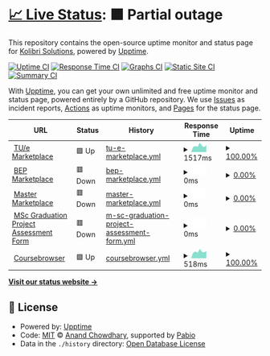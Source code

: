 # [📈 Live Status](https://status.kolibri.dev): <!--live status--> **🟧 Partial outage**

This repository contains the open-source uptime monitor and status page for [Kolibri Solutions](https://kolibrisolutions.nl), powered by [Upptime](https://github.com/upptime/upptime).

[![Uptime CI](https://github.com/KolibriSolutions/monitoring/workflows/Uptime%20CI/badge.svg)](https://github.com/KolibriSolutions/monitoring/actions?query=workflow%3A%22Uptime+CI%22)
[![Response Time CI](https://github.com/KolibriSolutions/monitoring/workflows/Response%20Time%20CI/badge.svg)](https://github.com/KolibriSolutions/monitoring/actions?query=workflow%3A%22Response+Time+CI%22)
[![Graphs CI](https://github.com/KolibriSolutions/monitoring/workflows/Graphs%20CI/badge.svg)](https://github.com/KolibriSolutions/monitoring/actions?query=workflow%3A%22Graphs+CI%22)
[![Static Site CI](https://github.com/KolibriSolutions/monitoring/workflows/Static%20Site%20CI/badge.svg)](https://github.com/KolibriSolutions/monitoring/actions?query=workflow%3A%22Static+Site+CI%22)
[![Summary CI](https://github.com/KolibriSolutions/monitoring/workflows/Summary%20CI/badge.svg)](https://github.com/KolibriSolutions/monitoring/actions?query=workflow%3A%22Summary+CI%22)

With [Upptime](https://upptime.js.org), you can get your own unlimited and free uptime monitor and status page, powered entirely by a GitHub repository. We use [Issues](https://github.com/KolibriSolutions/monitoring/issues) as incident reports, [Actions](https://github.com/KolibriSolutions/monitoring/actions) as uptime monitors, and [Pages](https://status.kolibri.dev) for the status page.

<!--start: status pages-->
<!-- This summary is generated by Upptime (https://github.com/upptime/upptime) -->
<!-- Do not edit this manually, your changes will be overwritten -->
<!-- prettier-ignore -->
| URL | Status | History | Response Time | Uptime |
| --- | ------ | ------- | ------------- | ------ |
| <img alt="" src="https://icons.duckduckgo.com/ip3/marketplacetue.nl.ico" height="13"> [TU/e Marketplace](https://marketplacetue.nl/) | 🟩 Up | [tu-e-marketplace.yml](https://github.com/KolibriSolutions/monitoring/commits/HEAD/history/tu-e-marketplace.yml) | <details><summary><img alt="Response time graph" src="./graphs/tu-e-marketplace/response-time-week.png" height="20"> 1517ms</summary><br><a href="https://status.kolibri.dev/history/tu-e-marketplace"><img alt="Response time 1167" src="https://img.shields.io/endpoint?url=https%3A%2F%2Fraw.githubusercontent.com%2FKolibriSolutions%2Fmonitoring%2FHEAD%2Fapi%2Ftu-e-marketplace%2Fresponse-time.json"></a><br><a href="https://status.kolibri.dev/history/tu-e-marketplace"><img alt="24-hour response time 1691" src="https://img.shields.io/endpoint?url=https%3A%2F%2Fraw.githubusercontent.com%2FKolibriSolutions%2Fmonitoring%2FHEAD%2Fapi%2Ftu-e-marketplace%2Fresponse-time-day.json"></a><br><a href="https://status.kolibri.dev/history/tu-e-marketplace"><img alt="7-day response time 1517" src="https://img.shields.io/endpoint?url=https%3A%2F%2Fraw.githubusercontent.com%2FKolibriSolutions%2Fmonitoring%2FHEAD%2Fapi%2Ftu-e-marketplace%2Fresponse-time-week.json"></a><br><a href="https://status.kolibri.dev/history/tu-e-marketplace"><img alt="30-day response time 1504" src="https://img.shields.io/endpoint?url=https%3A%2F%2Fraw.githubusercontent.com%2FKolibriSolutions%2Fmonitoring%2FHEAD%2Fapi%2Ftu-e-marketplace%2Fresponse-time-month.json"></a><br><a href="https://status.kolibri.dev/history/tu-e-marketplace"><img alt="1-year response time 1167" src="https://img.shields.io/endpoint?url=https%3A%2F%2Fraw.githubusercontent.com%2FKolibriSolutions%2Fmonitoring%2FHEAD%2Fapi%2Ftu-e-marketplace%2Fresponse-time-year.json"></a></details> | <details><summary><a href="https://status.kolibri.dev/history/tu-e-marketplace">100.00%</a></summary><a href="https://status.kolibri.dev/history/tu-e-marketplace"><img alt="All-time uptime 99.98%" src="https://img.shields.io/endpoint?url=https%3A%2F%2Fraw.githubusercontent.com%2FKolibriSolutions%2Fmonitoring%2FHEAD%2Fapi%2Ftu-e-marketplace%2Fuptime.json"></a><br><a href="https://status.kolibri.dev/history/tu-e-marketplace"><img alt="24-hour uptime 100.00%" src="https://img.shields.io/endpoint?url=https%3A%2F%2Fraw.githubusercontent.com%2FKolibriSolutions%2Fmonitoring%2FHEAD%2Fapi%2Ftu-e-marketplace%2Fuptime-day.json"></a><br><a href="https://status.kolibri.dev/history/tu-e-marketplace"><img alt="7-day uptime 100.00%" src="https://img.shields.io/endpoint?url=https%3A%2F%2Fraw.githubusercontent.com%2FKolibriSolutions%2Fmonitoring%2FHEAD%2Fapi%2Ftu-e-marketplace%2Fuptime-week.json"></a><br><a href="https://status.kolibri.dev/history/tu-e-marketplace"><img alt="30-day uptime 100.00%" src="https://img.shields.io/endpoint?url=https%3A%2F%2Fraw.githubusercontent.com%2FKolibriSolutions%2Fmonitoring%2FHEAD%2Fapi%2Ftu-e-marketplace%2Fuptime-month.json"></a><br><a href="https://status.kolibri.dev/history/tu-e-marketplace"><img alt="1-year uptime 99.98%" src="https://img.shields.io/endpoint?url=https%3A%2F%2Fraw.githubusercontent.com%2FKolibriSolutions%2Fmonitoring%2FHEAD%2Fapi%2Ftu-e-marketplace%2Fuptime-year.json"></a></details>
| <img alt="" src="https://icons.duckduckgo.com/ip3/bep.ele.tue.nl.ico" height="13"> [BEP Marketplace](https://bep.ele.tue.nl/) | 🟥 Down | [bep-marketplace.yml](https://github.com/KolibriSolutions/monitoring/commits/HEAD/history/bep-marketplace.yml) | <details><summary><img alt="Response time graph" src="./graphs/bep-marketplace/response-time-week.png" height="20"> 0ms</summary><br><a href="https://status.kolibri.dev/history/bep-marketplace"><img alt="Response time 803" src="https://img.shields.io/endpoint?url=https%3A%2F%2Fraw.githubusercontent.com%2FKolibriSolutions%2Fmonitoring%2FHEAD%2Fapi%2Fbep-marketplace%2Fresponse-time.json"></a><br><a href="https://status.kolibri.dev/history/bep-marketplace"><img alt="24-hour response time 0" src="https://img.shields.io/endpoint?url=https%3A%2F%2Fraw.githubusercontent.com%2FKolibriSolutions%2Fmonitoring%2FHEAD%2Fapi%2Fbep-marketplace%2Fresponse-time-day.json"></a><br><a href="https://status.kolibri.dev/history/bep-marketplace"><img alt="7-day response time 0" src="https://img.shields.io/endpoint?url=https%3A%2F%2Fraw.githubusercontent.com%2FKolibriSolutions%2Fmonitoring%2FHEAD%2Fapi%2Fbep-marketplace%2Fresponse-time-week.json"></a><br><a href="https://status.kolibri.dev/history/bep-marketplace"><img alt="30-day response time 0" src="https://img.shields.io/endpoint?url=https%3A%2F%2Fraw.githubusercontent.com%2FKolibriSolutions%2Fmonitoring%2FHEAD%2Fapi%2Fbep-marketplace%2Fresponse-time-month.json"></a><br><a href="https://status.kolibri.dev/history/bep-marketplace"><img alt="1-year response time 803" src="https://img.shields.io/endpoint?url=https%3A%2F%2Fraw.githubusercontent.com%2FKolibriSolutions%2Fmonitoring%2FHEAD%2Fapi%2Fbep-marketplace%2Fresponse-time-year.json"></a></details> | <details><summary><a href="https://status.kolibri.dev/history/bep-marketplace">0.00%</a></summary><a href="https://status.kolibri.dev/history/bep-marketplace"><img alt="All-time uptime 40.41%" src="https://img.shields.io/endpoint?url=https%3A%2F%2Fraw.githubusercontent.com%2FKolibriSolutions%2Fmonitoring%2FHEAD%2Fapi%2Fbep-marketplace%2Fuptime.json"></a><br><a href="https://status.kolibri.dev/history/bep-marketplace"><img alt="24-hour uptime 0.00%" src="https://img.shields.io/endpoint?url=https%3A%2F%2Fraw.githubusercontent.com%2FKolibriSolutions%2Fmonitoring%2FHEAD%2Fapi%2Fbep-marketplace%2Fuptime-day.json"></a><br><a href="https://status.kolibri.dev/history/bep-marketplace"><img alt="7-day uptime 0.00%" src="https://img.shields.io/endpoint?url=https%3A%2F%2Fraw.githubusercontent.com%2FKolibriSolutions%2Fmonitoring%2FHEAD%2Fapi%2Fbep-marketplace%2Fuptime-week.json"></a><br><a href="https://status.kolibri.dev/history/bep-marketplace"><img alt="30-day uptime 1.38%" src="https://img.shields.io/endpoint?url=https%3A%2F%2Fraw.githubusercontent.com%2FKolibriSolutions%2Fmonitoring%2FHEAD%2Fapi%2Fbep-marketplace%2Fuptime-month.json"></a><br><a href="https://status.kolibri.dev/history/bep-marketplace"><img alt="1-year uptime 40.41%" src="https://img.shields.io/endpoint?url=https%3A%2F%2Fraw.githubusercontent.com%2FKolibriSolutions%2Fmonitoring%2FHEAD%2Fapi%2Fbep-marketplace%2Fuptime-year.json"></a></details>
| <img alt="" src="https://icons.duckduckgo.com/ip3/master.ele.tue.nl.ico" height="13"> [Master Marketplace](https://master.ele.tue.nl/) | 🟥 Down | [master-marketplace.yml](https://github.com/KolibriSolutions/monitoring/commits/HEAD/history/master-marketplace.yml) | <details><summary><img alt="Response time graph" src="./graphs/master-marketplace/response-time-week.png" height="20"> 0ms</summary><br><a href="https://status.kolibri.dev/history/master-marketplace"><img alt="Response time 796" src="https://img.shields.io/endpoint?url=https%3A%2F%2Fraw.githubusercontent.com%2FKolibriSolutions%2Fmonitoring%2FHEAD%2Fapi%2Fmaster-marketplace%2Fresponse-time.json"></a><br><a href="https://status.kolibri.dev/history/master-marketplace"><img alt="24-hour response time 0" src="https://img.shields.io/endpoint?url=https%3A%2F%2Fraw.githubusercontent.com%2FKolibriSolutions%2Fmonitoring%2FHEAD%2Fapi%2Fmaster-marketplace%2Fresponse-time-day.json"></a><br><a href="https://status.kolibri.dev/history/master-marketplace"><img alt="7-day response time 0" src="https://img.shields.io/endpoint?url=https%3A%2F%2Fraw.githubusercontent.com%2FKolibriSolutions%2Fmonitoring%2FHEAD%2Fapi%2Fmaster-marketplace%2Fresponse-time-week.json"></a><br><a href="https://status.kolibri.dev/history/master-marketplace"><img alt="30-day response time 0" src="https://img.shields.io/endpoint?url=https%3A%2F%2Fraw.githubusercontent.com%2FKolibriSolutions%2Fmonitoring%2FHEAD%2Fapi%2Fmaster-marketplace%2Fresponse-time-month.json"></a><br><a href="https://status.kolibri.dev/history/master-marketplace"><img alt="1-year response time 796" src="https://img.shields.io/endpoint?url=https%3A%2F%2Fraw.githubusercontent.com%2FKolibriSolutions%2Fmonitoring%2FHEAD%2Fapi%2Fmaster-marketplace%2Fresponse-time-year.json"></a></details> | <details><summary><a href="https://status.kolibri.dev/history/master-marketplace">0.00%</a></summary><a href="https://status.kolibri.dev/history/master-marketplace"><img alt="All-time uptime 40.41%" src="https://img.shields.io/endpoint?url=https%3A%2F%2Fraw.githubusercontent.com%2FKolibriSolutions%2Fmonitoring%2FHEAD%2Fapi%2Fmaster-marketplace%2Fuptime.json"></a><br><a href="https://status.kolibri.dev/history/master-marketplace"><img alt="24-hour uptime 0.00%" src="https://img.shields.io/endpoint?url=https%3A%2F%2Fraw.githubusercontent.com%2FKolibriSolutions%2Fmonitoring%2FHEAD%2Fapi%2Fmaster-marketplace%2Fuptime-day.json"></a><br><a href="https://status.kolibri.dev/history/master-marketplace"><img alt="7-day uptime 0.00%" src="https://img.shields.io/endpoint?url=https%3A%2F%2Fraw.githubusercontent.com%2FKolibriSolutions%2Fmonitoring%2FHEAD%2Fapi%2Fmaster-marketplace%2Fuptime-week.json"></a><br><a href="https://status.kolibri.dev/history/master-marketplace"><img alt="30-day uptime 1.38%" src="https://img.shields.io/endpoint?url=https%3A%2F%2Fraw.githubusercontent.com%2FKolibriSolutions%2Fmonitoring%2FHEAD%2Fapi%2Fmaster-marketplace%2Fuptime-month.json"></a><br><a href="https://status.kolibri.dev/history/master-marketplace"><img alt="1-year uptime 40.41%" src="https://img.shields.io/endpoint?url=https%3A%2F%2Fraw.githubusercontent.com%2FKolibriSolutions%2Fmonitoring%2FHEAD%2Fapi%2Fmaster-marketplace%2Fuptime-year.json"></a></details>
| <img alt="" src="https://icons.duckduckgo.com/ip3/examination.master.ele.tue.nl.ico" height="13"> [MSc Graduation Project Assessment Form](https://examination.master.ele.tue.nl/) | 🟥 Down | [m-sc-graduation-project-assessment-form.yml](https://github.com/KolibriSolutions/monitoring/commits/HEAD/history/m-sc-graduation-project-assessment-form.yml) | <details><summary><img alt="Response time graph" src="./graphs/m-sc-graduation-project-assessment-form/response-time-week.png" height="20"> 0ms</summary><br><a href="https://status.kolibri.dev/history/m-sc-graduation-project-assessment-form"><img alt="Response time 943" src="https://img.shields.io/endpoint?url=https%3A%2F%2Fraw.githubusercontent.com%2FKolibriSolutions%2Fmonitoring%2FHEAD%2Fapi%2Fm-sc-graduation-project-assessment-form%2Fresponse-time.json"></a><br><a href="https://status.kolibri.dev/history/m-sc-graduation-project-assessment-form"><img alt="24-hour response time 0" src="https://img.shields.io/endpoint?url=https%3A%2F%2Fraw.githubusercontent.com%2FKolibriSolutions%2Fmonitoring%2FHEAD%2Fapi%2Fm-sc-graduation-project-assessment-form%2Fresponse-time-day.json"></a><br><a href="https://status.kolibri.dev/history/m-sc-graduation-project-assessment-form"><img alt="7-day response time 0" src="https://img.shields.io/endpoint?url=https%3A%2F%2Fraw.githubusercontent.com%2FKolibriSolutions%2Fmonitoring%2FHEAD%2Fapi%2Fm-sc-graduation-project-assessment-form%2Fresponse-time-week.json"></a><br><a href="https://status.kolibri.dev/history/m-sc-graduation-project-assessment-form"><img alt="30-day response time 0" src="https://img.shields.io/endpoint?url=https%3A%2F%2Fraw.githubusercontent.com%2FKolibriSolutions%2Fmonitoring%2FHEAD%2Fapi%2Fm-sc-graduation-project-assessment-form%2Fresponse-time-month.json"></a><br><a href="https://status.kolibri.dev/history/m-sc-graduation-project-assessment-form"><img alt="1-year response time 943" src="https://img.shields.io/endpoint?url=https%3A%2F%2Fraw.githubusercontent.com%2FKolibriSolutions%2Fmonitoring%2FHEAD%2Fapi%2Fm-sc-graduation-project-assessment-form%2Fresponse-time-year.json"></a></details> | <details><summary><a href="https://status.kolibri.dev/history/m-sc-graduation-project-assessment-form">0.00%</a></summary><a href="https://status.kolibri.dev/history/m-sc-graduation-project-assessment-form"><img alt="All-time uptime 40.41%" src="https://img.shields.io/endpoint?url=https%3A%2F%2Fraw.githubusercontent.com%2FKolibriSolutions%2Fmonitoring%2FHEAD%2Fapi%2Fm-sc-graduation-project-assessment-form%2Fuptime.json"></a><br><a href="https://status.kolibri.dev/history/m-sc-graduation-project-assessment-form"><img alt="24-hour uptime 0.00%" src="https://img.shields.io/endpoint?url=https%3A%2F%2Fraw.githubusercontent.com%2FKolibriSolutions%2Fmonitoring%2FHEAD%2Fapi%2Fm-sc-graduation-project-assessment-form%2Fuptime-day.json"></a><br><a href="https://status.kolibri.dev/history/m-sc-graduation-project-assessment-form"><img alt="7-day uptime 0.00%" src="https://img.shields.io/endpoint?url=https%3A%2F%2Fraw.githubusercontent.com%2FKolibriSolutions%2Fmonitoring%2FHEAD%2Fapi%2Fm-sc-graduation-project-assessment-form%2Fuptime-week.json"></a><br><a href="https://status.kolibri.dev/history/m-sc-graduation-project-assessment-form"><img alt="30-day uptime 1.38%" src="https://img.shields.io/endpoint?url=https%3A%2F%2Fraw.githubusercontent.com%2FKolibriSolutions%2Fmonitoring%2FHEAD%2Fapi%2Fm-sc-graduation-project-assessment-form%2Fuptime-month.json"></a><br><a href="https://status.kolibri.dev/history/m-sc-graduation-project-assessment-form"><img alt="1-year uptime 40.41%" src="https://img.shields.io/endpoint?url=https%3A%2F%2Fraw.githubusercontent.com%2FKolibriSolutions%2Fmonitoring%2FHEAD%2Fapi%2Fm-sc-graduation-project-assessment-form%2Fuptime-year.json"></a></details>
| <img alt="" src="https://icons.duckduckgo.com/ip3/coursebrowser.nl.ico" height="13"> [Coursebrowser](https://coursebrowser.nl/) | 🟩 Up | [coursebrowser.yml](https://github.com/KolibriSolutions/monitoring/commits/HEAD/history/coursebrowser.yml) | <details><summary><img alt="Response time graph" src="./graphs/coursebrowser/response-time-week.png" height="20"> 518ms</summary><br><a href="https://status.kolibri.dev/history/coursebrowser"><img alt="Response time 580" src="https://img.shields.io/endpoint?url=https%3A%2F%2Fraw.githubusercontent.com%2FKolibriSolutions%2Fmonitoring%2FHEAD%2Fapi%2Fcoursebrowser%2Fresponse-time.json"></a><br><a href="https://status.kolibri.dev/history/coursebrowser"><img alt="24-hour response time 561" src="https://img.shields.io/endpoint?url=https%3A%2F%2Fraw.githubusercontent.com%2FKolibriSolutions%2Fmonitoring%2FHEAD%2Fapi%2Fcoursebrowser%2Fresponse-time-day.json"></a><br><a href="https://status.kolibri.dev/history/coursebrowser"><img alt="7-day response time 518" src="https://img.shields.io/endpoint?url=https%3A%2F%2Fraw.githubusercontent.com%2FKolibriSolutions%2Fmonitoring%2FHEAD%2Fapi%2Fcoursebrowser%2Fresponse-time-week.json"></a><br><a href="https://status.kolibri.dev/history/coursebrowser"><img alt="30-day response time 543" src="https://img.shields.io/endpoint?url=https%3A%2F%2Fraw.githubusercontent.com%2FKolibriSolutions%2Fmonitoring%2FHEAD%2Fapi%2Fcoursebrowser%2Fresponse-time-month.json"></a><br><a href="https://status.kolibri.dev/history/coursebrowser"><img alt="1-year response time 580" src="https://img.shields.io/endpoint?url=https%3A%2F%2Fraw.githubusercontent.com%2FKolibriSolutions%2Fmonitoring%2FHEAD%2Fapi%2Fcoursebrowser%2Fresponse-time-year.json"></a></details> | <details><summary><a href="https://status.kolibri.dev/history/coursebrowser">100.00%</a></summary><a href="https://status.kolibri.dev/history/coursebrowser"><img alt="All-time uptime 100.00%" src="https://img.shields.io/endpoint?url=https%3A%2F%2Fraw.githubusercontent.com%2FKolibriSolutions%2Fmonitoring%2FHEAD%2Fapi%2Fcoursebrowser%2Fuptime.json"></a><br><a href="https://status.kolibri.dev/history/coursebrowser"><img alt="24-hour uptime 100.00%" src="https://img.shields.io/endpoint?url=https%3A%2F%2Fraw.githubusercontent.com%2FKolibriSolutions%2Fmonitoring%2FHEAD%2Fapi%2Fcoursebrowser%2Fuptime-day.json"></a><br><a href="https://status.kolibri.dev/history/coursebrowser"><img alt="7-day uptime 100.00%" src="https://img.shields.io/endpoint?url=https%3A%2F%2Fraw.githubusercontent.com%2FKolibriSolutions%2Fmonitoring%2FHEAD%2Fapi%2Fcoursebrowser%2Fuptime-week.json"></a><br><a href="https://status.kolibri.dev/history/coursebrowser"><img alt="30-day uptime 100.00%" src="https://img.shields.io/endpoint?url=https%3A%2F%2Fraw.githubusercontent.com%2FKolibriSolutions%2Fmonitoring%2FHEAD%2Fapi%2Fcoursebrowser%2Fuptime-month.json"></a><br><a href="https://status.kolibri.dev/history/coursebrowser"><img alt="1-year uptime 100.00%" src="https://img.shields.io/endpoint?url=https%3A%2F%2Fraw.githubusercontent.com%2FKolibriSolutions%2Fmonitoring%2FHEAD%2Fapi%2Fcoursebrowser%2Fuptime-year.json"></a></details>

<!--end: status pages-->

[**Visit our status website →**](https://status.kolibri.dev)

## 📄 License

- Powered by: [Upptime](https://github.com/upptime/upptime)
- Code: [MIT](./LICENSE) © [Anand Chowdhary](https://anandchowdhary.com), supported by [Pabio](https://pabio.com)
- Data in the `./history` directory: [Open Database License](https://opendatacommons.org/licenses/odbl/1-0/)
